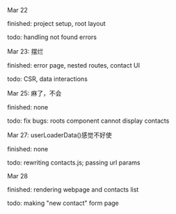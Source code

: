 Mar 22

finished: project setup, root layout

todo: handling not found errors

Mar 23: 摆烂

finished: error page, nested routes, contact UI

todo: CSR, data interactions

Mar 25: 麻了，不会

finished: none

todo: fix bugs: roots component cannot display contacts

Mar 27: userLoaderData()感觉不好使

finished: none

todo: rewriting contacts.js; passing url params

Mar 28

finished: rendering webpage and contacts list

todo: making "new contact" form page
